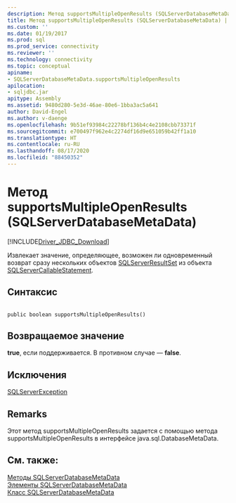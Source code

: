 ```yaml
---
description: Метод supportsMultipleOpenResults (SQLServerDatabaseMetaData)
title: Метод supportsMultipleOpenResults (SQLServerDatabaseMetaData) | Документация Майкрософт
ms.custom: ''
ms.date: 01/19/2017
ms.prod: sql
ms.prod_service: connectivity
ms.reviewer: ''
ms.technology: connectivity
ms.topic: conceptual
apiname:
- SQLServerDatabaseMetaData.supportsMultipleOpenResults
apilocation:
- sqljdbc.jar
apitype: Assembly
ms.assetid: 9480d280-5e3d-46ae-80e6-1bba3ac5a641
author: David-Engel
ms.author: v-daenge
ms.openlocfilehash: 9b51ef93984c22278bf136b4c4e2108cbb73371f
ms.sourcegitcommit: e700497f962e4c2274df16d9e651059b42ff1a10
ms.translationtype: HT
ms.contentlocale: ru-RU
ms.lasthandoff: 08/17/2020
ms.locfileid: "88450352"
---
```

# <a name="supportsmultipleopenresults-method-sqlserverdatabasemetadata"></a>Метод supportsMultipleOpenResults (SQLServerDatabaseMetaData)
[!INCLUDE[Driver_JDBC_Download](../../../includes/driver_jdbc_download.md)]

  Извлекает значение, определяющее, возможен ли одновременный возврат сразу нескольких объектов [SQLServerResultSet](../../../connect/jdbc/reference/sqlserverresultset-class.md) из объекта [SQLServerCallableStatement](../../../connect/jdbc/reference/sqlservercallablestatement-class.md).  
  
## <a name="syntax"></a>Синтаксис  
  
```  
  
public boolean supportsMultipleOpenResults()  
```  
  
## <a name="return-value"></a>Возвращаемое значение  
 **true**, если поддерживается. В противном случае — **false**.  
  
## <a name="exceptions"></a>Исключения  
 [SQLServerException](../../../connect/jdbc/reference/sqlserverexception-class.md)  
  
## <a name="remarks"></a>Remarks  
 Этот метод supportsMultipleOpenResults задается с помощью метода supportsMultipleOpenResults в интерфейсе java.sql.DatabaseMetaData.  
  
## <a name="see-also"></a>См. также:  
 [Методы SQLServerDatabaseMetaData](../../../connect/jdbc/reference/sqlserverdatabasemetadata-methods.md)   
 [Элементы SQLServerDatabaseMetaData](../../../connect/jdbc/reference/sqlserverdatabasemetadata-members.md)   
 [Класс SQLServerDatabaseMetaData](../../../connect/jdbc/reference/sqlserverdatabasemetadata-class.md)  
  
  
